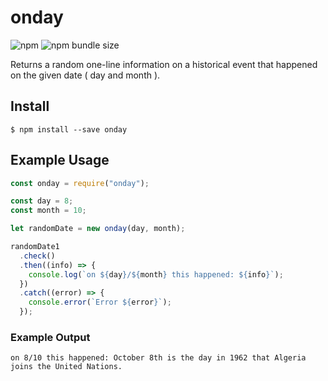 # onday

![npm](https://img.shields.io/npm/v/onday)
![npm bundle size](https://img.shields.io/bundlephobia/min/onday)

Returns a random one-line information on a historical event that happened on the given date ( day and month ).

## Install

```shell
$ npm install --save onday
```

## Example Usage

```js
const onday = require("onday");

const day = 8;
const month = 10;

let randomDate = new onday(day, month);

randomDate1
  .check()
  .then((info) => {
    console.log(`on ${day}/${month} this happened: ${info}`);
  })
  .catch((error) => {
    console.error(`Error ${error}`);
  });
```

### Example Output

```shell
on 8/10 this happened: October 8th is the day in 1962 that Algeria joins the United Nations.
```
